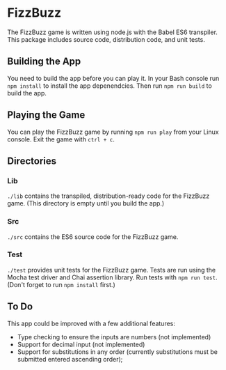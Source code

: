 # FizzBuzz
The FizzBuzz game is written using node.js with the Babel ES6 transpiler. This package includes source code, distribution code, and unit tests.

## Building the App
You need to build the app before you can play it. In your Bash console run `npm install` to install the app depenendcies. Then run `npm run build` to build the app.

## Playing the Game
You can play the FizzBuzz game by running `npm run play` from your Linux console. Exit the game with `ctrl + c`.

## Directories

### Lib
`./lib` contains the transpiled, distribution-ready code for the FizzBuzz game. (This directory is empty until you build the app.)

### Src
`./src` contains the ES6 source code for the FizzBuzz game.

### Test
`./test` provides unit tests for the FizzBuzz game. Tests are run using the Mocha test driver and Chai assertion library. Run tests with `npm run test`. (Don't forget to run `npm install` first.)

## To Do
This app could be improved with a few additional features:

* Type checking to ensure the inputs are numbers (not implemented)
* Support for decimal input (not implemented)
* Support for substitutions in any order (currently substitutions must be submitted entered ascending order);

